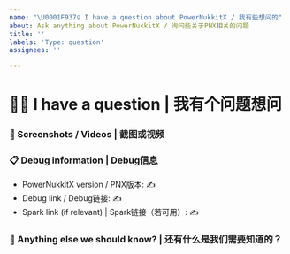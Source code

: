 ```yaml
---
name: "\U0001F937‍♀️ I have a question about PowerNukkitX / 我有些想问的"
about: Ask anything about PowerNukkitX / 询问些关于PNX相关的问题
title: ''
labels: 'Type: question'
assignees: ''

---
```


# 🤷‍♀️ I have a question | 我有个问题想问

<!-- 
👉 This template is helpful, but you may erase everything if you can express the issue clearly 
👉 该模板用于高效的表达问题，如果您能清楚的描述问题也可无需使用该模板的内容
-->
<!-- 
✍ Write your question below 
✍ 请将您遇到的问题写在下面 
-->

### 📸 Screenshots / Videos | 截图或视频

<!-- 
✍ If applicable, add screenshots or a video recording to help explain your problem 
✍ 如果可以的话，请附带上相关截图或视频记录，这样将更好的帮助我们解决您遇到的问题
-->

### 📋 Debug information | Debug信息

<!-- ⚠ This information may help us to give you better answers but they are not required ⚠ -->
<!-- Use the 'spark' command in PowerNukkitX -->
<!-- Use https://hastebin.com for big logs or dumps -->
<!-- You can get the version from the file name, the 'about' or 'version' command outputs -->

* PowerNukkitX version / PNX版本: ✍
* Debug link / Debug链接: ✍
* Spark link (if relevant) | Spark链接（若可用）: ✍

### 💬 Anything else we should know? | 还有什么是我们需要知道的？

<!-- 
✍ This is the perfect place to add any additional details 
✍ 您可在此补充相关细节，这将有助于我们帮助您解决问题
-->